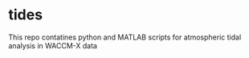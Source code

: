 # tides
This repo contatines python and MATLAB scripts for atmospheric tidal analysis in WACCM-X data
